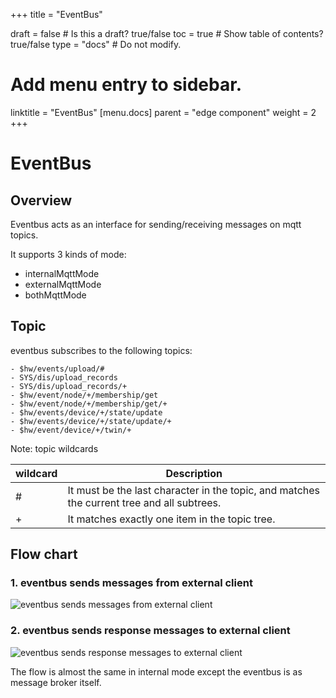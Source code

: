 +++
title =  "EventBus"

draft = false  # Is this a draft? true/false
toc = true  # Show table of contents? true/false
type = "docs"  # Do not modify.

# Add menu entry to sidebar.
linktitle = "EventBus"
[menu.docs]
  parent = "edge component"
  weight = 2
+++


# EventBus
## Overview
Eventbus acts as an interface for sending/receiving messages on mqtt topics.

It supports 3 kinds of mode:
- internalMqttMode
- externalMqttMode
- bothMqttMode
## Topic
eventbus subscribes to the following topics:
```
- $hw/events/upload/#
- SYS/dis/upload_records
- SYS/dis/upload_records/+
- $hw/event/node/+/membership/get
- $hw/event/node/+/membership/get/+
- $hw/events/device/+/state/update
- $hw/events/device/+/state/update/+
- $hw/event/device/+/twin/+
```
Note: topic wildcards

| wildcard  |  Description |
|---|---|
| #  |  It must be the last character in the topic, and matches the current tree and all subtrees. |
| +  |  It matches exactly one item in the topic tree. |


## Flow chart
### **1. eventbus sends messages from external client**
![eventbus sends messages from external client](../../images/eventbus/eventbus-handleMsgFromClient.jpg)

### **2. eventbus sends response messages to external client**

![eventbus sends response messages to external client](../../images/eventbus/eventbus-handleResMsgToClient.jpg)

The flow is almost the same in internal mode except the eventbus is as message broker itself.

